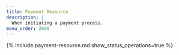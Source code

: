 ```yaml
---
title: Payment Resource
description: |
  When initiating a payment process.
menu_order: 2600
---
```


{% include payment-resource.md show_status_operations=true %}
